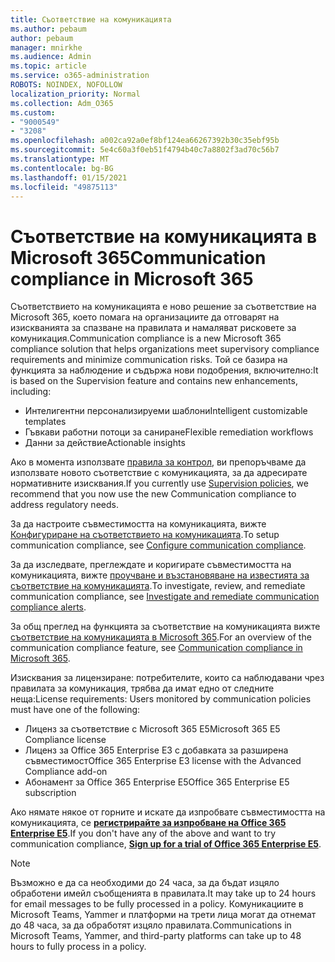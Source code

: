 ```yaml
---
title: Съответствие на комуникацията
ms.author: pebaum
author: pebaum
manager: mnirkhe
ms.audience: Admin
ms.topic: article
ms.service: o365-administration
ROBOTS: NOINDEX, NOFOLLOW
localization_priority: Normal
ms.collection: Adm_O365
ms.custom:
- "9000549"
- "3208"
ms.openlocfilehash: a002ca92a0ef8bf124ea66267392b30c35ebf95b
ms.sourcegitcommit: 5e4c60a3f0eb51f4794b40c7a8802f3ad70c56b7
ms.translationtype: MT
ms.contentlocale: bg-BG
ms.lasthandoff: 01/15/2021
ms.locfileid: "49875113"
---
```

# <a name="communication-compliance-in-microsoft-365"></a><span data-ttu-id="0919b-102">Съответствие на комуникацията в Microsoft 365</span><span class="sxs-lookup"><span data-stu-id="0919b-102">Communication compliance in Microsoft 365</span></span>

<span data-ttu-id="0919b-103">Съответствието на комуникацията е ново решение за съответствие на Microsoft 365, което помага на организациите да отговарят на изискванията за спазване на правилата и намаляват рисковете за комуникация.</span><span class="sxs-lookup"><span data-stu-id="0919b-103">Communication compliance is a new Microsoft 365 compliance solution that helps organizations meet supervisory compliance requirements and minimize communication risks.</span></span> <span data-ttu-id="0919b-104">Той се базира на функцията за наблюдение и съдържа нови подобрения, включително:</span><span class="sxs-lookup"><span data-stu-id="0919b-104">It is based on the Supervision feature and contains new enhancements, including:</span></span>

- <span data-ttu-id="0919b-105">Интелигентни персонализируеми шаблони</span><span class="sxs-lookup"><span data-stu-id="0919b-105">Intelligent customizable templates</span></span>
- <span data-ttu-id="0919b-106">Гъвкави работни потоци за саниране</span><span class="sxs-lookup"><span data-stu-id="0919b-106">Flexible remediation workflows</span></span>
- <span data-ttu-id="0919b-107">Данни за действие</span><span class="sxs-lookup"><span data-stu-id="0919b-107">Actionable insights</span></span>

<span data-ttu-id="0919b-108">Ако в момента използвате [правила за контрол](https://docs.microsoft.com/microsoft-365/compliance/supervision-policies), ви препоръчваме да използвате новото съответствие с комуникацията, за да адресирате нормативните изисквания.</span><span class="sxs-lookup"><span data-stu-id="0919b-108">If you currently use [Supervision policies](https://docs.microsoft.com/microsoft-365/compliance/supervision-policies), we recommend that you now use the new Communication compliance to address regulatory needs.</span></span>

<span data-ttu-id="0919b-109">За да настроите съвместимостта на комуникацията, вижте [Конфигуриране на съответствието на комуникацията](https://docs.microsoft.com/microsoft-365/compliance/communication-compliance-configure).</span><span class="sxs-lookup"><span data-stu-id="0919b-109">To setup communication compliance, see [Configure communication compliance](https://docs.microsoft.com/microsoft-365/compliance/communication-compliance-configure).</span></span>

<span data-ttu-id="0919b-110">За да изследвате, преглеждате и коригирате съвместимостта на комуникацията, вижте [проучване и възстановяване на известията за съответствие на комуникацията](https://docs.microsoft.com/microsoft-365/compliance/communication-compliance-investigate-remediate).</span><span class="sxs-lookup"><span data-stu-id="0919b-110">To investigate, review, and remediate communication compliance, see [Investigate and remediate communication compliance alerts](https://docs.microsoft.com/microsoft-365/compliance/communication-compliance-investigate-remediate).</span></span>

<span data-ttu-id="0919b-111">За общ преглед на функцията за съответствие на комуникацията вижте [съответствие на комуникацията в Microsoft 365](https://docs.microsoft.com/microsoft-365/compliance/communication-compliance).</span><span class="sxs-lookup"><span data-stu-id="0919b-111">For an overview of the communication compliance feature, see [Communication compliance in Microsoft 365](https://docs.microsoft.com/microsoft-365/compliance/communication-compliance).</span></span>

<span data-ttu-id="0919b-112">Изисквания за лицензиране: потребителите, които са наблюдавани чрез правилата за комуникация, трябва да имат едно от следните неща:</span><span class="sxs-lookup"><span data-stu-id="0919b-112">License requirements: Users monitored by communication policies must have one of the following:</span></span>

- <span data-ttu-id="0919b-113">Лиценз за съответствие с Microsoft 365 E5</span><span class="sxs-lookup"><span data-stu-id="0919b-113">Microsoft 365 E5 Compliance license</span></span>
- <span data-ttu-id="0919b-114">Лиценз за Office 365 Enterprise E3 с добавката за разширена съвместимост</span><span class="sxs-lookup"><span data-stu-id="0919b-114">Office 365 Enterprise E3 license with the Advanced Compliance add-on</span></span>
- <span data-ttu-id="0919b-115">Абонамент за Office 365 Enterprise E5</span><span class="sxs-lookup"><span data-stu-id="0919b-115">Office 365 Enterprise E5 subscription</span></span>

<span data-ttu-id="0919b-116">Ако нямате някое от горните и искате да изпробвате съвместимостта на комуникацията, се **[регистрирайте за изпробване на Office 365 Enterprise E5](https://go.microsoft.com/fwlink/p/?LinkID=698279)**.</span><span class="sxs-lookup"><span data-stu-id="0919b-116">If you don't have any of the above and want to try communication compliance, **[Sign up for a trial of Office 365 Enterprise E5](https://go.microsoft.com/fwlink/p/?LinkID=698279)**.</span></span>

> [!NOTE]
> <span data-ttu-id="0919b-117">Възможно е да са необходими до 24 часа, за да бъдат изцяло обработени имейл съобщенията в правилата.</span><span class="sxs-lookup"><span data-stu-id="0919b-117">It may take up to 24 hours for email messages to be fully processed in a policy.</span></span> <span data-ttu-id="0919b-118">Комуникациите в Microsoft Teams, Yammer и платформи на трети лица могат да отнемат до 48 часа, за да обработят изцяло правилата.</span><span class="sxs-lookup"><span data-stu-id="0919b-118">Communications in Microsoft Teams, Yammer, and third-party platforms can take up to 48 hours to fully process in a policy.</span></span>

